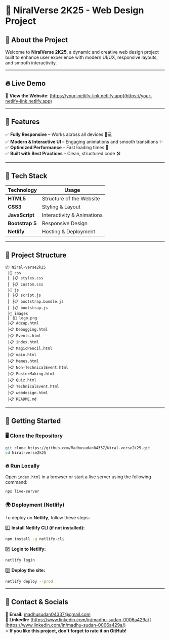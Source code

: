 # 🚀 NiralVerse 2K25 - Web Design Project

## 🌟 About the Project

Welcome to **NiralVerse 2K25**, a dynamic and creative web design project built to enhance user experience with modern UI/UX, responsive layouts, and smooth interactivity.

---

## 🔥 Live Demo

🔗 **View the Website**: [https://your-netlify-link.netlify.app](https://your-netlify-link.netlify.app)

---

## 📌 Features

✅ **Fully Responsive** – Works across all devices 📱💻  
✅ **Modern & Interactive UI** – Engaging animations and smooth transitions ✨  
✅ **Optimized Performance** – Fast loading times 🚀  
✅ **Built with Best Practices** – Clean, structured code 🛠️  

---

## 🧐 Tech Stack

| Technology       | Usage                       |
|------------------|-----------------------------|
| **HTML5**        | Structure of the Website    |
| **CSS3**         | Styling & Layout            |
| **JavaScript**   | Interactivity & Animations  |
| **Bootstrap 5**  | Responsive Design           |
| **Netlify**      | Hosting & Deployment        |

---

## 💂️ Project Structure

```
📦 Niral-verse2k25
 ├📂 css
 ┃ ├📋 styles.css
 ┃ ├📋 custom.css
 ├📂 js
 ┃ ├📋 script.js
 ┃ ├📋 bootstrap.bundle.js
 ┃ ├📋 bootstrap.js
 ├📂 images
 ┃ ├🎨 logo.png
 ├📋 Adzap.html
 ├📋 Debugging.html
 ├📋 Events.html
 ├📋 index.html
 ├📋 MagicPencil.html
 ├📋 main.html
 ├📋 Memes.html
 ├📋 Non-TechnicalEvent.html
 ├📋 PosterMaking.html
 ├📋 Quiz.html
 ├📋 TechnicalEvent.html
 ├📋 webdesign.html
 ├📋 README.md
```

---

## 🚀 Getting Started

### 🖥️ Clone the Repository

```sh
git clone https://github.com/Madhusudan04337/Niral-verse2k25.git
cd Niral-verse2k25
```

### 🔥 Run Locally

Open `index.html` in a browser or start a live server using the following command:

```sh
npx live-server
```

### 🌍 Deployment (Netlify)

To deploy on **Netlify**, follow these steps:

1️⃣ **Install Netlify CLI (if not installed):**

```sh
npm install -g netlify-cli
```

2️⃣ **Login to Netlify:**

```sh
netlify login
```

3️⃣ **Deploy the site:**

```sh
netlify deploy --prod
```

---

## 📩 Contact & Socials

📧 **Email:** madhusudan04337@gmail.com  
💼 **LinkedIn:** [https://www.linkedin.com/in/madhu-sudan-0006a429a/](https://www.linkedin.com/in/madhu-sudan-0006a429a/)  
⭐ **If you like this project, don't forget to rate it on GitHub!**

